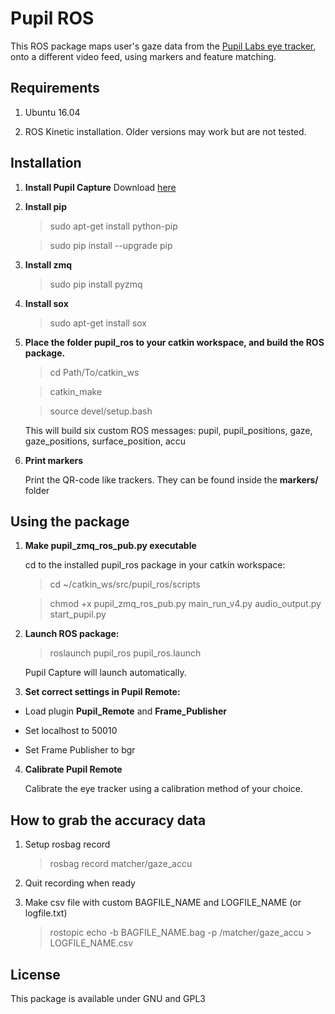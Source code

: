 # Pupil ROS
This ROS package maps user's gaze data from the [Pupil Labs eye tracker](https://pupil-labs.com/), onto a different video feed, using markers and feature matching.

## Requirements
1. Ubuntu 16.04

2. ROS Kinetic installation. Older versions may work but are not tested.

## Installation
1. **Install Pupil Capture** Download [here](https://docs.pupil-labs.com/)

2. **Install pip**

    >sudo apt-get install python-pip

    >sudo pip install --upgrade pip

3. **Install zmq**

    >sudo pip install pyzmq

4. **Install sox**

    >sudo apt-get install sox

5. **Place the folder pupil_ros to your catkin workspace, and build the ROS package.**

    >cd Path/To/catkin_ws

    >catkin_make

    >source devel/setup.bash

    This will build six custom ROS messages: pupil, pupil_positions, gaze, gaze_positions, surface_position, accu

6. **Print markers**

    Print the QR-code like trackers. They can be found inside the **markers/** folder

## Using the package

1. **Make pupil_zmq_ros_pub.py executable**

    cd to the installed pupil_ros package in your catkin workspace:

    >cd ~/catkin_ws/src/pupil_ros/scripts

    >chmod +x pupil_zmq_ros_pub.py main_run_v4.py audio_output.py start_pupil.py

2. **Launch ROS package:**

    >roslaunch pupil_ros pupil_ros.launch

    Pupil Capture will launch automatically.

3. **Set correct settings in Pupil Remote:**

* Load plugin **Pupil_Remote** and **Frame_Publisher**

* Set localhost to 50010

* Set Frame Publisher to bgr

4. **Calibrate Pupil Remote**

    Calibrate the eye tracker using a calibration method of your choice. 



## How to grab the accuracy data

1. Setup rosbag record 

    >rosbag record matcher/gaze_accu

2. Quit recording when ready

3. Make csv file with custom BAGFILE_NAME and LOGFILE_NAME (or logfile.txt)

    >rostopic echo -b BAGFILE_NAME.bag -p /matcher/gaze_accu > LOGFILE_NAME.csv
    
    
    
    
    
## License
This package is available under GNU and GPL3
